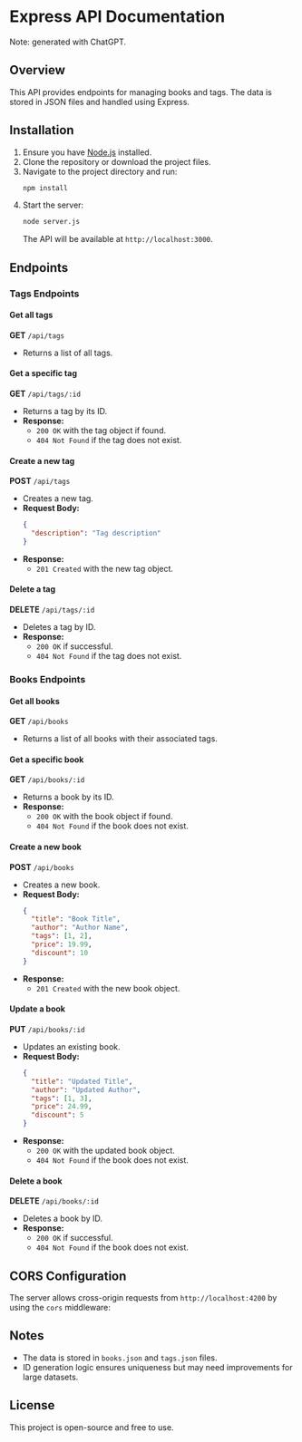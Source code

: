 # Express API Documentation
Note: generated with ChatGPT.

## Overview
This API provides endpoints for managing books and tags. The data is stored in JSON files and handled using Express.

## Installation
1. Ensure you have [Node.js](https://nodejs.org/) installed.
2. Clone the repository or download the project files.
3. Navigate to the project directory and run:
   ```sh
   npm install
   ```
4. Start the server:
   ```sh
   node server.js
   ```
   The API will be available at `http://localhost:3000`.

## Endpoints

### Tags Endpoints

#### Get all tags
**GET** `/api/tags`
- Returns a list of all tags.

#### Get a specific tag
**GET** `/api/tags/:id`
- Returns a tag by its ID.
- **Response:**
  - `200 OK` with the tag object if found.
  - `404 Not Found` if the tag does not exist.

#### Create a new tag
**POST** `/api/tags`
- Creates a new tag.
- **Request Body:**
  ```json
  {
    "description": "Tag description"
  }
  ```
- **Response:**
  - `201 Created` with the new tag object.

#### Delete a tag
**DELETE** `/api/tags/:id`
- Deletes a tag by ID.
- **Response:**
  - `200 OK` if successful.
  - `404 Not Found` if the tag does not exist.

### Books Endpoints

#### Get all books
**GET** `/api/books`
- Returns a list of all books with their associated tags.

#### Get a specific book
**GET** `/api/books/:id`
- Returns a book by its ID.
- **Response:**
  - `200 OK` with the book object if found.
  - `404 Not Found` if the book does not exist.

#### Create a new book
**POST** `/api/books`
- Creates a new book.
- **Request Body:**
  ```json
  {
    "title": "Book Title",
    "author": "Author Name",
    "tags": [1, 2],
    "price": 19.99,
    "discount": 10
  }
  ```
- **Response:**
  - `201 Created` with the new book object.

#### Update a book
**PUT** `/api/books/:id`
- Updates an existing book.
- **Request Body:**
  ```json
  {
    "title": "Updated Title",
    "author": "Updated Author",
    "tags": [1, 3],
    "price": 24.99,
    "discount": 5
  }
  ```
- **Response:**
  - `200 OK` with the updated book object.
  - `404 Not Found` if the book does not exist.

#### Delete a book
**DELETE** `/api/books/:id`
- Deletes a book by ID.
- **Response:**
  - `200 OK` if successful.
  - `404 Not Found` if the book does not exist.

## CORS Configuration
The server allows cross-origin requests from `http://localhost:4200` by using the `cors` middleware:

## Notes
- The data is stored in `books.json` and `tags.json` files.
- ID generation logic ensures uniqueness but may need improvements for large datasets.

## License
This project is open-source and free to use.


